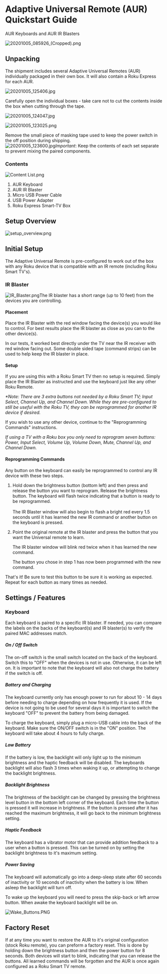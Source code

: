 # Adaptive Universal Remote (AUR) Quickstart Guide

AUR Keyboards and AUR IR Blasters

![20201005_085926_(Cropped).png](/core/preview?fileId=2320061&x=1024&y=1024&a=true#mimetype=image%2Fpng&hasPreview=true&fileId=2320061)

## Unpacking

The shipment includes several Adaptive Universal Remotes (AUR) individually packaged in their own box. It will also contain a Roku Express for each AUR.

![20201005_125406.jpg](/core/preview?fileId=2320083&x=1024&y=1024&a=true#mimetype=image%2Fjpeg&hasPreview=true&fileId=2320083)

Carefully open the individual boxes - take care not to cut the contents inside the box when cutting through the tape.

![20201005_124047.jpg](/core/preview?fileId=2319898&x=1024&y=1024&a=true#mimetype=image%2Fjpeg&hasPreview=true&fileId=2319898)

![20201005_123025.png](/core/preview?fileId=2320279&x=1024&y=1024&a=true#mimetype=image%2Fpng&hasPreview=true&fileId=2320279)

Remove the small piece of masking tape used to keep the power switch in the off position during shipping.\
![20201005_123600.jpg](/core/preview?fileId=2319895&x=1024&y=1024&a=true#mimetype=image%2Fjpeg&hasPreview=true&fileId=2319895)*Important*: Keep the contents of each set separate to prevent mixing the paired components.

### Contents

![Content List.png](/core/preview?fileId=2320508&x=1024&y=1024&a=true#mimetype=image%2Fpng&hasPreview=true&fileId=2320508)

1. AUR Keyboard
2. AUR IR Blaster
3. Micro USB Power Cable
4. USB Power Adapter
5. Roku Express Smart-TV Box

## Setup Overview

![setup_overview.png](/core/preview?fileId=2320638&x=1024&y=1024&a=true#mimetype=image%2Fpng&hasPreview=true&fileId=2320638)

## Initial Setup

The Adaptive Universal Remote is pre-configured to work out of the box with any Roku device that is compatible with an IR remote (including Roku Smart TV's). 

### IR Blaster

![IR_Blaster.png](/core/preview?fileId=2320588&x=1024&y=1024&a=true#mimetype=image%2Fpng&hasPreview=true&fileId=2320588)The IR blaster has a short range (up to 10 feet) from the devices you are controlling. 

#### Placement

Place the IR Blaster with the red window facing the device(s) you would like to control. For best results place the IR blaster as close as you can to the other device(s).

In our tests, it worked best directly under the TV near the IR receiver with red window facing out. Some double sided tape (command strips) can be used to help keep the IR blaster in place.

#### Setup

If you are using this with a Roku Smart TV then no setup is required. Simply place the IR Blaster as instructed and use the keyboard just like any other Roku Remote.

*\*Note: There are 3 extra buttons not needed by a Roku Smart TV; Input Select, Channel Up, and Channel Down. While they are pre-configured to still be useful with the Roku TV, they can be reprogrammed for another IR device if desired.*

If you wish to use any other device, continue to the "Reprogramming Commands" instructions. 

*If using a TV with a Roku box you only need to reprogram seven buttons: Power, Input Select, Volume Up, Volume Down, Mute, Channel Up, and Channel Down.*

#### Reprogramming Commands

Any button on the keyboard can easily be reprogrammed to control any IR device with these two steps.

1. Hold down the brightness button (bottom left) and then press and release the button you want to reprogram. Release the brightness button. The keyboard will flash twice indicating that a button is ready to be reprogrammed.\
   \
   The IR Blaster window will also begin to flash a bright red every 1.5 seconds until it has learned the new IR command or another button on the keyboard is pressed.
2. Point the original remote at the IR blaster and press the button that you want the Universal remote to learn.

   The IR blaster window will blink red twice when it has learned the new command.

   The button you chose in step 1 has now been programmed with the new command.

That's it! Be sure to test this button to be sure it is working as expected. Repeat for each button as many times as needed.

## Settings / Features

### Keyboard

Each keyboard is paired to a specific IR blaster. If needed, you can compare the labels on the backs of the keyboard(s) and IR blaster(s) to verify the paired MAC addresses match.

##### On / Off Switch

The on-off switch is the small switch located on the back of the keyboard. Switch this to "OFF" when the devices is not in use. Otherwise, it can be left on. It is important to note that the keyboard will also not charge the battery if the switch is off.

##### Battery and Charging

The keyboard currently only has enough power to run for about 10 - 14 days before needing to charge depending on how frequently it is used. If the device is not going to be used for several days it is important to switch the keyboard "OFF" to prevent the battery from being damaged.

To charge the keyboard, simply plug a micro-USB cable into the back of the keyboard. Make sure the ON/OFF switch is in the "ON" position. The keyboard will take about 4 hours to fully charge.

##### Low Battery

If the battery is low, the backlight will only light up to the minimum brightness and the haptic feedback will be disabled. The keyboards backlight will also flash 3 times when waking it up, or attempting to change the backlight brightness.

##### Backlight Brightness

The brightness of the backlight can be changed by pressing the brightness level button in the bottom left corner of the keyboard. Each time the button is pressed it will increase in brightness. If the button is pressed after it has reached the maximum brightness, it will go back to the minimum brightness setting.

##### Haptic Feedback

The keyboard has a vibrator motor that can provide addition feedback to a user when a button is pressed. This can be turned on by setting the backlight brightness to it's maximum setting.

##### Power Saving

The keyboard will automatically go into a deep-sleep state after 60 seconds of inactivity or 10 seconds of inactivity when the battery is low. When asleep the backlight will turn off.

To wake up the keyboard you will need to press the skip-back or left arrow button. When awake the keyboard backlight will be on. 

![Wake_Buttons.PNG](/core/preview?fileId=2320712&x=1024&y=1024&a=true#mimetype=image%2Fpng&hasPreview=true&fileId=2320712)

## Factory Reset

If at any time you want to restore the AUR to it's original configuration (stock Roku remote), you can preform a factory reset. This is done by holding down the brightness button and then the power button for 8 seconds. Both devices will start to blink, indicating that you can release the buttons. All learned commands will be forgotten and the AUR is once again configured as a Roku Smart TV remote.